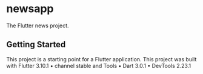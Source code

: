 # newsapp

The Flutter news project.

## Getting Started

This project is a starting point for a Flutter application.
This project was built with 
Flutter 3.10.1 • channel stable  and Tools • Dart 3.0.1 • DevTools 2.23.1


